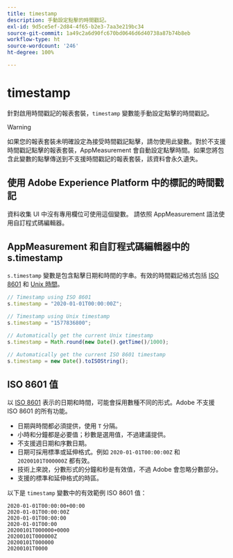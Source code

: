```yaml
---
title: timestamp
description: 手動設定點擊的時間戳記。
exl-id: 9d5ce5ef-2d84-4f65-b2e3-7aa3e219bc34
source-git-commit: 1a49c2a6d90fc670bd0646d6d40738a87b74b8eb
workflow-type: ht
source-wordcount: '246'
ht-degree: 100%

---
```


# timestamp

針對啟用時間戳記的報表套裝，`timestamp` 變數能手動設定點擊的時間戳記。

>[!WARNING]
>
>如果您的報表套裝未明確設定為接受時間戳記點擊，請勿使用此變數。對於不支援時間戳記點擊的報表套裝，AppMeasurement 會自動設定點擊時間。如果您將包含此變數的點擊傳送到不支援時間戳記的報表套裝，該資料會永久遺失。

## 使用 Adobe Experience Platform 中的標記的時間戳記

資料收集 UI 中沒有專用欄位可使用這個變數。 請依照 AppMeasurement 語法使用自訂程式碼編輯器。

## AppMeasurement 和自訂程式碼編輯器中的 s.timestamp

`s.timestamp` 變數是包含點擊日期和時間的字串。有效的時間戳記格式包括 [ISO 8601](https://en.wikipedia.org/wiki/ISO_8601) 和 [Unix 時間](https://en.wikipedia.org/wiki/Unix_time)。

```js
// Timestamp using ISO 8601
s.timestamp = "2020-01-01T00:00:00Z";

// Timestamp using Unix timestamp
s.timestamp = "1577836800";

// Automatically get the current Unix timestamp
s.timestamp = Math.round(new Date().getTime()/1000);

// Automatically get the current ISO 8601 timestamp
s.timestamp = new Date().toISOString();
```

## ISO 8601 值

以 [ISO 8601](https://en.wikipedia.org/wiki/ISO_8601) 表示的日期和時間，可能會採用數種不同的形式。Adobe 不支援 ISO 8601 的所有功能。

* 日期與時間都必須提供，使用 `T` 分隔。
* 小時和分鐘都是必要值；秒數是選用值，不過建議提供。
* 不支援週日期和序數日期。
* 日期可採用標準或延伸格式。例如 `2020-01-01T00:00:00Z` 和 `20200101T000000Z` 都有效。
* 技術上來說，分數形式的分鐘和秒是有效值，不過 Adobe 會忽略分數部分。
* 支援的標準和延伸格式的時區。

以下是 `timestamp` 變數中的有效範例 ISO 8601 值：

```text
2020-01-01T00:00:00+00:00
2020-01-01T00:00:00Z
2020-01-01T00:00:00
2020-01-01T00:00
20200101T000000+0000
20200101T000000Z
20200101T000000
20200101T0000
```
